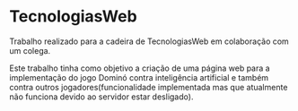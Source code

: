 # TecnologiasWeb
  Trabalho realizado para a cadeira de TecnologiasWeb em colaboração com um colega.
  
Este trabalho tinha como objetivo a criação de uma página web para a implementação do jogo Dominó contra inteligência artificial e também contra outros jogadores(funcionalidade implementada mas que atualmente não funciona devido ao servidor estar desligado).
